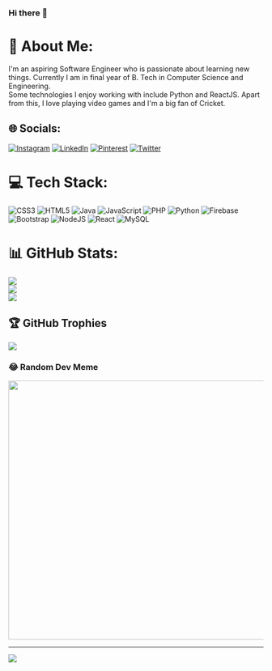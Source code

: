 ### Hi there 👋

# 💫 About Me:
I'm an aspiring Software Engineer who is passionate about learning new things. Currently I am in final year of B. Tech in Computer Science and Engineering.<br>Some technologies I enjoy working with include Python and ReactJS. Apart from this, I love playing video games and I'm a big fan of Cricket.


## 🌐 Socials:
[![Instagram](https://img.shields.io/badge/Instagram-%23E4405F.svg?logo=Instagram&logoColor=white)](https://instagram.com/iamraj_28) [![LinkedIn](https://img.shields.io/badge/LinkedIn-%230077B5.svg?logo=linkedin&logoColor=white)](https://linkedin.com/in/28-abhishek-raj) [![Pinterest](https://img.shields.io/badge/Pinterest-%23E60023.svg?logo=Pinterest&logoColor=white)](https://pinterest.com/Iamraj_28) [![Twitter](https://img.shields.io/badge/Twitter-%231DA1F2.svg?logo=Twitter&logoColor=white)](https://twitter.com/iamraj_45) 

# 💻 Tech Stack:
![CSS3](https://img.shields.io/badge/css3-%231572B6.svg?style=for-the-badge&logo=css3&logoColor=white) ![HTML5](https://img.shields.io/badge/html5-%23E34F26.svg?style=for-the-badge&logo=html5&logoColor=white) ![Java](https://img.shields.io/badge/java-%23ED8B00.svg?style=for-the-badge&logo=java&logoColor=white) ![JavaScript](https://img.shields.io/badge/javascript-%23323330.svg?style=for-the-badge&logo=javascript&logoColor=%23F7DF1E) ![PHP](https://img.shields.io/badge/php-%23777BB4.svg?style=for-the-badge&logo=php&logoColor=white) ![Python](https://img.shields.io/badge/python-3670A0?style=for-the-badge&logo=python&logoColor=ffdd54) ![Firebase](https://img.shields.io/badge/firebase-%23039BE5.svg?style=for-the-badge&logo=firebase) ![Bootstrap](https://img.shields.io/badge/bootstrap-%23563D7C.svg?style=for-the-badge&logo=bootstrap&logoColor=white) ![NodeJS](https://img.shields.io/badge/node.js-6DA55F?style=for-the-badge&logo=node.js&logoColor=white) ![React](https://img.shields.io/badge/react-%2320232a.svg?style=for-the-badge&logo=react&logoColor=%2361DAFB) ![MySQL](https://img.shields.io/badge/mysql-%2300f.svg?style=for-the-badge&logo=mysql&logoColor=white)
# 📊 GitHub Stats:
![](https://github-readme-stats.vercel.app/api?username=iamraj45&theme=dark&hide_border=false&include_all_commits=true&count_private=false)<br/>
![](https://github-readme-streak-stats.herokuapp.com/?user=iamraj45&theme=dark&hide_border=false)<br/>
![](https://github-readme-stats.vercel.app/api/top-langs/?username=iamraj45&theme=dark&hide_border=false&include_all_commits=true&count_private=false&layout=compact)

## 🏆 GitHub Trophies
![](https://github-profile-trophy.vercel.app/?username=iamraj45&theme=radical&no-frame=false&no-bg=false&margin-w=4)

### 😂 Random Dev Meme
<img src="https://random-memer.herokuapp.com/" width="512px"/>

---
[![](https://visitcount.itsvg.in/api?id=iamraj45&icon=5&color=1)](https://visitcount.itsvg.in)
